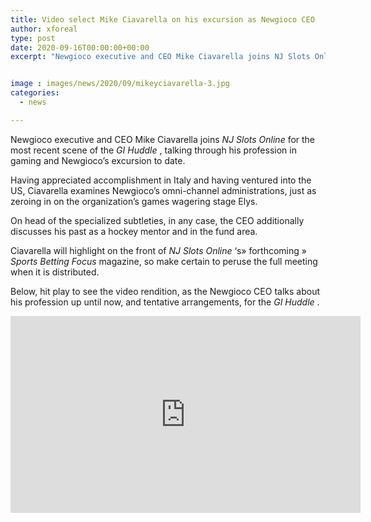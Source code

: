 ```yaml
---
title: Video select Mike Ciavarella on his excursion as Newgioco CEO
author: xforeal 
type: post
date: 2020-09-16T00:00:00+00:00
excerpt: "Newgioco executive and CEO Mike Ciavarella joins NJ Slots Online for the most recent scene of the GI Huddle, talking through his profession in gaming and Newgioco's excursion to date "


image : images/news/2020/09/mikeyciavarella-3.jpg
categories:
  - news

---
```

Newgioco executive and CEO Mike Ciavarella joins _NJ Slots Online_ for the most recent scene of the _GI Huddle_ , talking through his profession in gaming and Newgioco&#8217;s excursion to date. 

Having appreciated accomplishment in Italy and having ventured into the US, Ciavarella examines Newgioco&#8217;s omni-channel administrations, just as zeroing in on the organization&#8217;s games wagering stage Elys. 

On head of the specialized subtleties, in any case, the CEO additionally discusses his past as a hockey mentor and in the fund area. 

Ciavarella will highlight on the front of _NJ Slots Online_ &#8216;s&#187; forthcoming &#187; _Sports Betting Focus_ magazine, so make certain to peruse the full meeting when it is distributed. 

Below, hit play to see the video rendition, as the Newgioco CEO talks about his profession up until now, and tentative arrangements, for the _GI Huddle_ . 

<div class="videoWrapper">
  <iframe loading="lazy" allowfullscreen="allowfullscreen" frameborder="0" height="315" src="https://www.youtube.com/embed/CoqgxeOjxkI" width="560" />
</div>